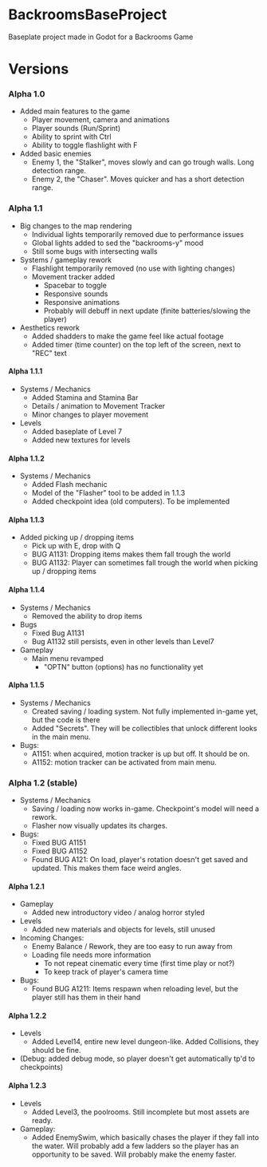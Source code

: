  # BackroomsBaseProject
Baseplate project made in Godot for a Backrooms Game

 # Versions
 ### Alpha 1.0
- Added main features to the game
  - Player movement, camera and animations
  - Player sounds (Run/Sprint)
  - Ability to sprint with Ctrl
  - Ability to toggle flashlight with F
- Added basic enemies
  - Enemy 1, the "Stalker", moves slowly and can go trough walls. Long detection range.
  - Enemy 2, the "Chaser". Moves quicker and has a short detection range.
 
 ### Alpha 1.1
 - Big changes to the map rendering
   - Individual lights temporarily removed due to performance issues
   - Global lights added to sed the "backrooms-y" mood
   - Still some bugs with intersecting walls
 - Systems / gameplay rework
   - Flashlight temporarily removed (no use with lighting changes)
   - Movement tracker added
     - Spacebar to toggle
     - Responsive sounds
     - Responsive animations
     - Probably will debuff in next update (finite batteries/slowing the player)
 - Aesthetics rework
   - Added shadders to make the game feel like actual footage
   - Added timer (time counter) on the top left of the screen, next to "REC" text

 #### Alpha 1.1.1
 - Systems / Mechanics
   - Added Stamina and Stamina Bar
   - Details / animation to Movement Tracker
   - Minor changes to player movement
 - Levels
   - Added baseplate of Level 7
   - Added new textures for levels
 
 #### Alpha 1.1.2
 - Systems / Mechanics
   - Added Flash mechanic
   - Model of the "Flasher" tool to be added in 1.1.3
   - Added checkpoint idea (old computers). To be implemented

 #### Alpha 1.1.3
 - Added picking up / dropping items
   - Pick up with E, drop with Q
   - BUG A1131: Dropping items makes them fall trough the world
   - BUG A1132: Player can sometimes fall trough the world when picking up / dropping items

 #### Alpha 1.1.4
 - Systems / Mechanics
   - Removed the ability to drop items
 - Bugs
   - Fixed Bug A1131
   - Bug A1132 still persists, even in other levels than Level7
 - Gameplay 
   - Main menu revamped
     - "OPTN" button (options) has no functionality yet
 #### Alpha 1.1.5
 - Systems / Mechanics
   - Created saving / loading system. Not fully implemented in-game yet, but the code is there
   - Added "Secrets". They will be collectibles that unlock different looks in the main menu.
 - Bugs:
   - A1151: when acquired, motion tracker is up but off. It should be on.
   - A1152: motion tracker can be activated from main menu.
 ### Alpha 1.2 (stable)
 - Systems / Mechanics
   - Saving / loading now works in-game. Checkpoint's model will need a rework.
   - Flasher now visually updates its charges.
 - Bugs:
   - Fixed BUG A1151
   - Fixed BUG A1152
   - Found BUG A121: On load, player's rotation doesn't get saved and updated. This makes them face weird angles.

 #### Alpha 1.2.1
 - Gameplay
   - Added new introductory video / analog horror styled
 - Levels
   - Added new materials and objects for levels, still unused
 - Incoming Changes:
   - Enemy Balance / Rework, they are too easy to run away from
   - Loading file needs more information
     - To not repeat cinematic every time (first time play or not?)
     - To keep track of player's camera time
 - Bugs:
   - Found BUG A1211: Items respawn when reloading level, but the player still has them in their hand

 #### Alpha 1.2.2
 - Levels
   - Added Level14, entire new level dungeon-like. Added Collisions, they should be fine.
 - (Debug: added debug mode, so player doesn't get automatically tp'd to checkpoints)

 #### Alpha 1.2.3
 - Levels
   - Added Level3, the poolrooms. Still incomplete but most assets are ready.
 - Gameplay:
   - Added EnemySwim, which basically chases the player if they fall into the water. Will probably add a few ladders so the player has an opportunity to be saved. Will probably make the enemy faster.

